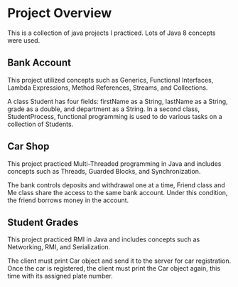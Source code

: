 # Project Overview

This is a collection of java projects I practiced. Lots of Java 8 concepts were used.

## Bank Account

This project utilized concepts such as Generics, Functional Interfaces, Lambda Expressions, Method References, Streams, and Collections.

A class Student has four fields: firstName as a String, lastName as a String, grade as a double, and department as a String. In a second class, StudentProcess, functional programming is used to do various tasks on a collection of Students.

## Car Shop

This project practiced Multi-Threaded programming in Java and includes concepts such as Threads, Guarded Blocks, and Synchronization.

The bank controls deposits and withdrawal one at a time, Friend class and Me class share the access to the same bank account. Under this condition, the friend borrows money in the account.

## Student Grades

This project practiced RMI in Java and includes concepts such as Networking, RMI, and Serialization.

The client must print Car object and send it to the server for car registration. Once the car is registered, the client must print the Car object again, this time with its assigned plate number.